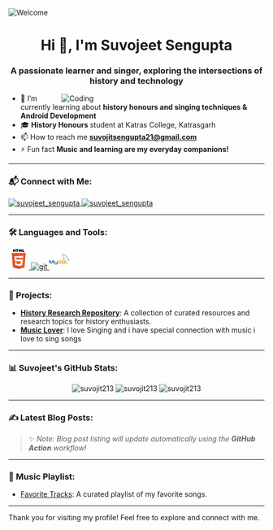 ![Welcome](https://1.bp.blogspot.com/-7A4WynwLsMw/XbBpCXG8fHI/AAAAAAAAMt4/uOa1bpLskYgrwGbllhSu2SDj_Mig8SXJQCLcBGAsYHQ/s1600/2000_600px.gif)

<h1 align="center">Hi 👋, I'm Suvojeet Sengupta</h1>
<h3 align="center">A passionate learner and singer, exploring the intersections of history and technology</h3>

<img align="right" alt="Coding" width="400" src="https://camo.githubusercontent.com/7de37139d0b4c1ce40865e799b446c0e963a3dd8fb68d239707237c40604fa3d/68747470733a2f2f63646e2e6472696262626c652e636f6d2f75736572732f3733303730332f73637265656e73686f74732f363538313234332f6176656e746f2e676966">

- 🌱 I’m currently learning about **history honours  and singing techniques & Android Development**
- 🎓 **History Honours** student at Katras College, Katrasgarh
- 📫 How to reach me **suvojitsengupta21@gmail.com**
- ⚡ Fun fact **Music and learning are my everyday companions!**

---

### 📬 Connect with Me:
<p align="left">
<a href="https://t.me/suvojeet_sengupta" target="blank">
  <img align="center" src="https://img.shields.io/badge/Telegram-2CA5E0?style=for-the-badge&logo=telegram&logoColor=white" alt="suvojeet_sengupta"/>
</a>
<a href="https://youtube.com/@suvojeetsengupta" target="blank">
  <img align="center" src="https://upload.wikimedia.org/wikipedia/commons/b/b8/YouTube_Logo_2017.svg" alt="suvojeet_sengupta"/>
</a>
</p>

---

### 🛠️ Languages and Tools:
<p align="left">
  <a href="https://www.w3.org/html/" target="_blank" rel="noreferrer">
    <img src="https://raw.githubusercontent.com/devicons/devicon/master/icons/html5/html5-original-wordmark.svg" alt="html5" width="40" height="40"/>
  </a>
  <a href="https://git-scm.com/" target="_blank" rel="noreferrer">
    <img src="https://www.vectorlogo.zone/logos/git-scm/git-scm-icon.svg" alt="git" width="40" height="40"/>
  </a>
  <a href="https://www.mysql.com/" target="_blank" rel="noreferrer">
    <img src="https://raw.githubusercontent.com/devicons/devicon/master/icons/mysql/mysql-original-wordmark.svg" alt="mysql" width="40" height="40"/>
  </a>
</p>

---

### 🚀 Projects:
- **[History Research Repository](https://github.com/suvojit213/history-research)**: A collection of curated resources and research topics for history enthusiasts.
- **[Music Lover](https://github.com/suvojit213/music-notes)**: I love Singing and i have special connection with music i love to sing songs 

---

### 📊 Suvojeet's GitHub Stats:
<p align="center">
  <img src="https://github-readme-stats.vercel.app/api/top-langs?username=suvojit213&show_icons=true&locale=en&layout=compact" alt="suvojit213" />
  <img src="https://github-readme-stats.vercel.app/api?username=suvojit213&show_icons=true&locale=en" alt="suvojit213" />
  <img src="https://github-readme-streak-stats.herokuapp.com/?user=suvojit213&" alt="suvojit213" />
</p>

---

### ✍️ Latest Blog Posts:
<!-- BLOG-POST-LIST:START -->
<!-- BLOG-POST-LIST:END -->

> ✨ _Note: Blog post listing will update automatically using the **GitHub Action** workflow!_

---

### 🎵 Music Playlist:
- [Favorite Tracks](https://open.spotify.com/playlist/yourplaylistid): A curated playlist of my favorite songs.

---

Thank you for visiting my profile! Feel free to explore and connect with me.
